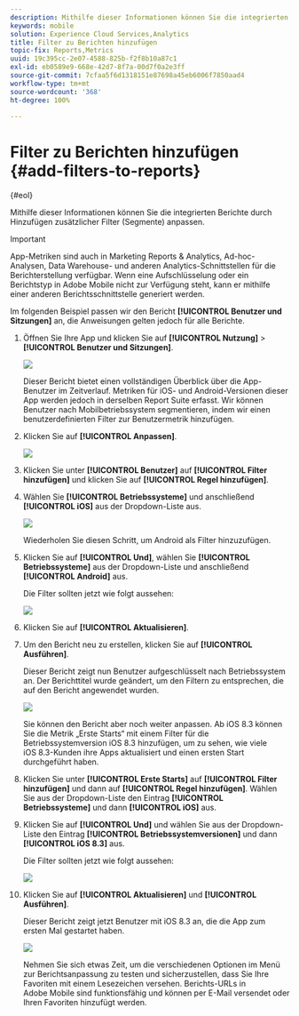 ```yaml
---
description: Mithilfe dieser Informationen können Sie die integrierten Berichte durch Hinzufügen zusätzlicher Filter (Segmente) anpassen.
keywords: mobile
solution: Experience Cloud Services,Analytics
title: Filter zu Berichten hinzufügen
topic-fix: Reports,Metrics
uuid: 19c395cc-2e07-4588-825b-f2f8b10a87c1
exl-id: eb0589e9-668e-42d7-8f7a-00d7f0a2e3ff
source-git-commit: 7cfaa5f6d1318151e87698a45eb6006f7850aad4
workflow-type: tm+mt
source-wordcount: '368'
ht-degree: 100%

---
```


# Filter zu Berichten hinzufügen {#add-filters-to-reports}

{#eol}

Mithilfe dieser Informationen können Sie die integrierten Berichte durch Hinzufügen zusätzlicher Filter (Segmente) anpassen.

>[!IMPORTANT]
>
>App-Metriken sind auch in Marketing Reports &amp; Analytics, Ad-hoc-Analysen, Data Warehouse- und anderen Analytics-Schnittstellen für die Berichterstellung verfügbar. Wenn eine Aufschlüsselung oder ein Berichtstyp in Adobe Mobile nicht zur Verfügung steht, kann er mithilfe einer anderen Berichtsschnittstelle generiert werden.

Im folgenden Beispiel passen wir den Bericht **[!UICONTROL Benutzer und Sitzungen]** an, die Anweisungen gelten jedoch für alle Berichte.

1. Öffnen Sie Ihre App und klicken Sie auf **[!UICONTROL Nutzung]** > **[!UICONTROL Benutzer und Sitzungen]**.

   ![](assets/customize1.png)

   Dieser Bericht bietet einen vollständigen Überblick über die App-Benutzer im Zeitverlauf. Metriken für iOS- und Android-Versionen dieser App werden jedoch in derselben Report Suite erfasst. Wir können Benutzer nach Mobilbetriebssystem segmentieren, indem wir einen benutzerdefinierten Filter zur Benutzermetrik hinzufügen.

1. Klicken Sie auf **[!UICONTROL Anpassen]**.

   ![](assets/customize2.png)

1. Klicken Sie unter **[!UICONTROL Benutzer]** auf **[!UICONTROL Filter hinzufügen]** und klicken Sie auf **[!UICONTROL Regel hinzufügen]**.

1. Wählen Sie **[!UICONTROL Betriebssysteme]** und anschließend **[!UICONTROL iOS]** aus der Dropdown-Liste aus.

   ![](assets/customize3.png)

   Wiederholen Sie diesen Schritt, um Android als Filter hinzuzufügen.

1. Klicken Sie auf **[!UICONTROL Und]**, wählen Sie **[!UICONTROL Betriebssysteme]** aus der Dropdown-Liste und anschließend **[!UICONTROL Android]** aus.

   Die Filter sollten jetzt wie folgt aussehen:

   ![](assets/customize4.png)

1. Klicken Sie auf **[!UICONTROL Aktualisieren]**.
1. Um den Bericht neu zu erstellen, klicken Sie auf **[!UICONTROL Ausführen]**.

   Dieser Bericht zeigt nun Benutzer aufgeschlüsselt nach Betriebssystem an. Der Berichttitel wurde geändert, um den Filtern zu entsprechen, die auf den Bericht angewendet wurden.

   ![](assets/customize5.png)

   Sie können den Bericht aber noch weiter anpassen. Ab iOS 8.3 können Sie die Metrik „Erste Starts“ mit einem Filter für die Betriebssystemversion iOS 8.3 hinzufügen, um zu sehen, wie viele iOS 8.3-Kunden ihre Apps aktualisiert und einen ersten Start durchgeführt haben.
1. Klicken Sie unter **[!UICONTROL Erste Starts]** auf **[!UICONTROL Filter hinzufügen]** und dann auf **[!UICONTROL Regel hinzufügen]**. Wählen Sie aus der Dropdown-Liste den Eintrag **[!UICONTROL Betriebssysteme]** und dann **[!UICONTROL iOS]** aus.
1. Klicken Sie auf **[!UICONTROL Und]** und wählen Sie aus der Dropdown-Liste den Eintrag **[!UICONTROL Betriebssystemversionen]** und dann **[!UICONTROL iOS 8.3]** aus.

   Die Filter sollten jetzt wie folgt aussehen:

   ![](assets/customize6.png)

1. Klicken Sie auf **[!UICONTROL Aktualisieren]** und **[!UICONTROL Ausführen]**.

   Dieser Bericht zeigt jetzt Benutzer mit iOS 8.3 an, die die App zum ersten Mal gestartet haben.

   ![](assets/customize7.png)

   Nehmen Sie sich etwas Zeit, um die verschiedenen Optionen im Menü zur Berichtsanpassung zu testen und sicherzustellen, dass Sie Ihre Favoriten mit einem Lesezeichen versehen. Berichts-URLs in Adobe Mobile sind funktionsfähig und können per E-Mail versendet oder Ihren Favoriten hinzufügt werden.
